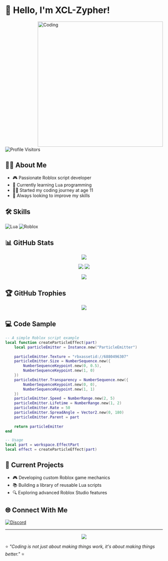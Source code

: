# 👋 Hello, I'm XCL-Zypher!

<img align="right" alt="Coding" width="400" src="https://media.giphy.com/media/qgQUggAC3Pfv687qPC/giphy.gif">

![Profile Visitors](https://komarev.com/ghpvc/?username=XCL-Zypher&color=blueviolet&style=flat-square&label=Profile+Views)

## 🧑‍💻 About Me
- 🎮 Passionate Roblox script developer
- 🌱 Currently learning Lua programming
- 👨‍💻 Started my coding journey at age 11
- 🚀 Always looking to improve my skills

## 🛠️ Skills
![Lua](https://img.shields.io/badge/Lua-2C2D72?style=for-the-badge&logo=lua&logoColor=white)
![Roblox](https://img.shields.io/badge/Roblox-00A2FF?style=for-the-badge&logo=roblox&logoColor=white)

## 📊 GitHub Stats

<p align="center">
  <img src="https://github-profile-summary-cards.vercel.app/api/cards/profile-details?username=XCL-Zypher&theme=radical" />
</p>

<p align="center">
  <img src="https://github-readme-stats.vercel.app/api?username=XCL-Zypher&show_icons=true&theme=radical&count_private=true" />
  <img src="https://github-readme-stats.vercel.app/api/top-langs/?username=XCL-Zypher&layout=compact&theme=radical" />
</p>

<p align="center">
  <img src="https://github-readme-streak-stats.herokuapp.com/?user=XCL-Zypher&theme=radical" />
</p>

## 🏆 GitHub Trophies
<p align="center">
  <img src="https://github-profile-trophy.vercel.app/?username=XCL-Zypher&theme=radical&row=1&column=6" />
</p>

## 💻 Code Sample
```lua
-- A simple Roblox script example
local function createParticleEffect(part)
    local particleEmitter = Instance.new("ParticleEmitter")
    
    particleEmitter.Texture = "rbxassetid://6880496307"
    particleEmitter.Size = NumberSequence.new({
        NumberSequenceKeypoint.new(0, 0.5),
        NumberSequenceKeypoint.new(1, 0)
    })
    particleEmitter.Transparency = NumberSequence.new({
        NumberSequenceKeypoint.new(0, 0),
        NumberSequenceKeypoint.new(1, 1)
    })
    particleEmitter.Speed = NumberRange.new(2, 5)
    particleEmitter.Lifetime = NumberRange.new(1, 2)
    particleEmitter.Rate = 50
    particleEmitter.SpreadAngle = Vector2.new(0, 180)
    particleEmitter.Parent = part
    
    return particleEmitter
end

-- Usage
local part = workspace.EffectPart
local effect = createParticleEffect(part)
```

## 🚀 Current Projects
- 🎮 Developing custom Roblox game mechanics
- 📚 Building a library of reusable Lua scripts
- 🔍 Exploring advanced Roblox Studio features

## 🌐 Connect With Me
<p align="left">
  <a href="https://discord.com" target="_blank">
    <img src="https://img.shields.io/badge/Discord-.chillboy123.-7289DA?style=for-the-badge&logo=discord&logoColor=white" alt="Discord"/>
  </a>
</p>

---

<p align="center">
  <img src="https://capsule-render.vercel.app/api?type=waving&color=gradient&height=100&section=footer" />
</p>

⭐ *"Coding is not just about making things work, it's about making things better."* ⭐
